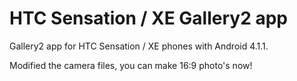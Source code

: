 HTC Sensation / XE Gallery2 app
==============================

Gallery2 app for HTC Sensation / XE phones with Android 4.1.1.

Modified the camera files, you can make 16:9 photo's now!
